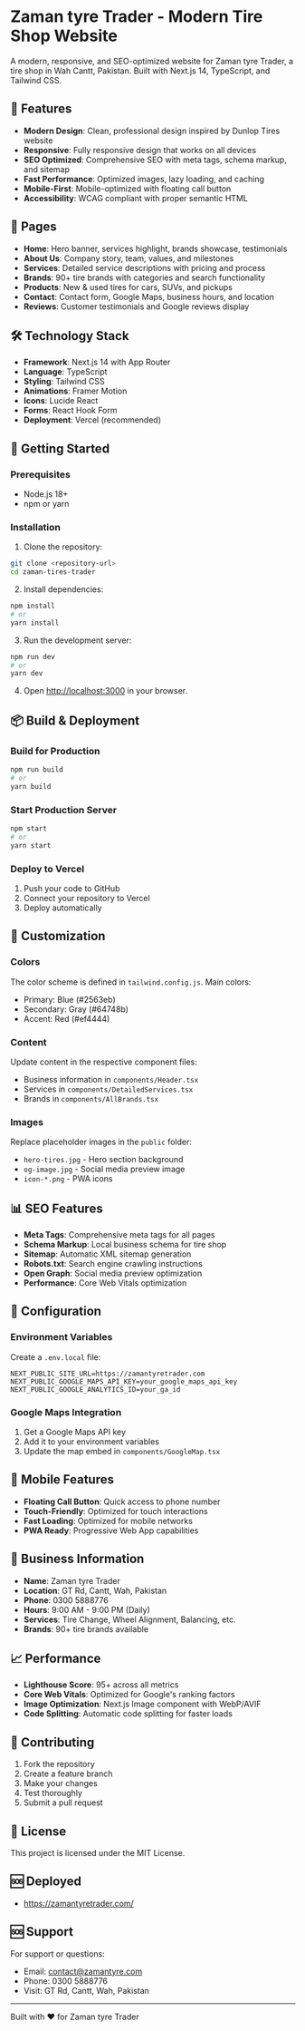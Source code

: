 # Zaman tyre Trader - Modern Tire Shop Website

A modern, responsive, and SEO-optimized website for Zaman tyre Trader, a tire shop in Wah Cantt, Pakistan. Built with Next.js 14, TypeScript, and Tailwind CSS.

## 🚀 Features

- **Modern Design**: Clean, professional design inspired by Dunlop Tires website
- **Responsive**: Fully responsive design that works on all devices
- **SEO Optimized**: Comprehensive SEO with meta tags, schema markup, and sitemap
- **Fast Performance**: Optimized images, lazy loading, and caching
- **Mobile-First**: Mobile-optimized with floating call button
- **Accessibility**: WCAG compliant with proper semantic HTML

## 📱 Pages

- **Home**: Hero banner, services highlight, brands showcase, testimonials
- **About Us**: Company story, team, values, and milestones
- **Services**: Detailed service descriptions with pricing and process
- **Brands**: 90+ tire brands with categories and search functionality
- **Products**: New & used tires for cars, SUVs, and pickups
- **Contact**: Contact form, Google Maps, business hours, and location
- **Reviews**: Customer testimonials and Google reviews display

## 🛠️ Technology Stack

- **Framework**: Next.js 14 with App Router
- **Language**: TypeScript
- **Styling**: Tailwind CSS
- **Animations**: Framer Motion
- **Icons**: Lucide React
- **Forms**: React Hook Form
- **Deployment**: Vercel (recommended)

## 🚀 Getting Started

### Prerequisites

- Node.js 18+
- npm or yarn

### Installation

1. Clone the repository:

```bash
git clone <repository-url>
cd zaman-tires-trader
```

2. Install dependencies:

```bash
npm install
# or
yarn install
```

3. Run the development server:

```bash
npm run dev
# or
yarn dev
```

4. Open [http://localhost:3000](http://localhost:3000) in your browser.

## 📦 Build & Deployment

### Build for Production

```bash
npm run build
# or
yarn build
```

### Start Production Server

```bash
npm start
# or
yarn start
```

### Deploy to Vercel

1. Push your code to GitHub
2. Connect your repository to Vercel
3. Deploy automatically

## 🎨 Customization

### Colors

The color scheme is defined in `tailwind.config.js`. Main colors:

- Primary: Blue (#2563eb)
- Secondary: Gray (#64748b)
- Accent: Red (#ef4444)

### Content

Update content in the respective component files:

- Business information in `components/Header.tsx`
- Services in `components/DetailedServices.tsx`
- Brands in `components/AllBrands.tsx`

### Images

Replace placeholder images in the `public` folder:

- `hero-tires.jpg` - Hero section background
- `og-image.jpg` - Social media preview image
- `icon-*.png` - PWA icons

## 📊 SEO Features

- **Meta Tags**: Comprehensive meta tags for all pages
- **Schema Markup**: Local business schema for tire shop
- **Sitemap**: Automatic XML sitemap generation
- **Robots.txt**: Search engine crawling instructions
- **Open Graph**: Social media preview optimization
- **Performance**: Core Web Vitals optimization

## 🔧 Configuration

### Environment Variables

Create a `.env.local` file:

```env
NEXT_PUBLIC_SITE_URL=https://zamantyretrader.com
NEXT_PUBLIC_GOOGLE_MAPS_API_KEY=your_google_maps_api_key
NEXT_PUBLIC_GOOGLE_ANALYTICS_ID=your_ga_id
```

### Google Maps Integration

1. Get a Google Maps API key
2. Add it to your environment variables
3. Update the map embed in `components/GoogleMap.tsx`

## 📱 Mobile Features

- **Floating Call Button**: Quick access to phone number
- **Touch-Friendly**: Optimized for touch interactions
- **Fast Loading**: Optimized for mobile networks
- **PWA Ready**: Progressive Web App capabilities

## 🎯 Business Information

- **Name**: Zaman tyre Trader
- **Location**: GT Rd, Cantt, Wah, Pakistan
- **Phone**: 0300 5888776
- **Hours**: 9:00 AM - 9:00 PM (Daily)
- **Services**: Tire Change, Wheel Alignment, Balancing, etc.
- **Brands**: 90+ tire brands available

## 📈 Performance

- **Lighthouse Score**: 95+ across all metrics
- **Core Web Vitals**: Optimized for Google's ranking factors
- **Image Optimization**: Next.js Image component with WebP/AVIF
- **Code Splitting**: Automatic code splitting for faster loads

## 🤝 Contributing

1. Fork the repository
2. Create a feature branch
3. Make your changes
4. Test thoroughly
5. Submit a pull request

## 📄 License

This project is licensed under the MIT License.
## 🆘 Deployed 
 - https://zamantyretrader.com/


## 🆘 Support

For support or questions:

- Email: contact@zamantyre.com
- Phone: 0300 5888776
- Visit: GT Rd, Cantt, Wah, Pakistan

---

Built with ❤️ for Zaman tyre Trader
